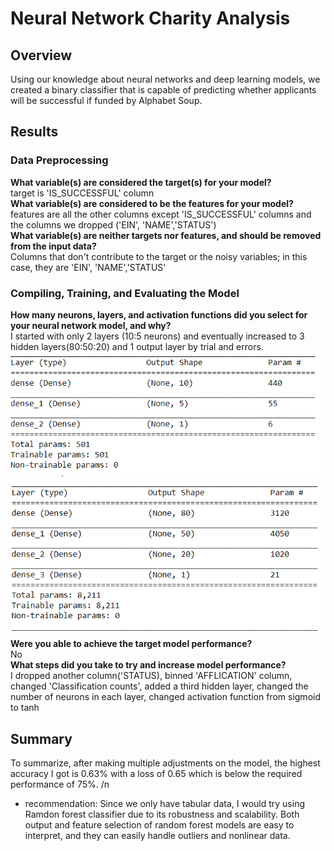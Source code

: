 # Neural Network Charity Analysis

## Overview
Using our knowledge about neural networks and deep learning models, we created a binary classifier that is capable of predicting whether applicants will be successful if funded by Alphabet Soup.

## Results
### Data Preprocessing
**What variable(s) are considered the target(s) for your model?** <br/>
target is 'IS_SUCCESSFUL' column <br/>
**What variable(s) are considered to be the features for your model?** <br/>
features are all the other columns except 'IS_SUCCESSFUL' columns and the columns we dropped ('EIN', 'NAME','STATUS') <br/>
**What variable(s) are neither targets nor features, and should be removed from the input data?** <br/>
Columns that don't contribute to the target or the noisy variables; in this case, they are 'EIN', 'NAME','STATUS' <br/>
### Compiling, Training, and Evaluating the Model
**How many neurons, layers, and activation functions did you select for your neural network model, and why?** <br/>
I started with only 2 layers (10:5 neurons) and eventually increased to 3 hidden layers(80:50:20) and 1 output layer by trial and errors. <br/>
<img src="Resources/Deliverable2_model.PNG" width="800">
<img src="Resources/Deliverable3_model.PNG" width="800">
**Were you able to achieve the target model performance?** <br/>
No <br/>
**What steps did you take to try and increase model performance?** <br/>
I dropped another column('STATUS), binned 'AFFLICATION' column, changed 'Classification counts', added a third hidden layer, changed the number of neurons in each layer, changed activation function from sigmoid to tanh <br/>

## Summary
To summarize, after making multiple adjustments on the model, the highest accuracy I got is 0.63% with a loss of 0.65 which is below the required performance of 75%. /n
* recommendation: Since we only have tabular data, I would try using Ramdon forest classifier due to its robustness and scalability. Both output and feature selection of random forest models are easy to interpret, and they can easily handle outliers and nonlinear data.
